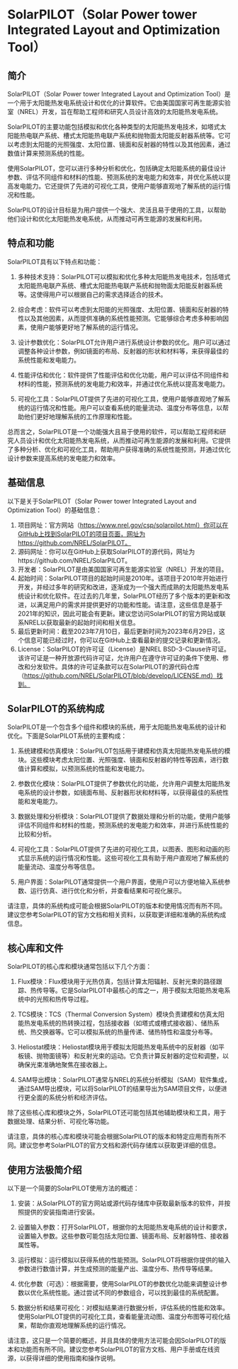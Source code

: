 # SolarPILOT（Solar Power tower Integrated Layout and Optimization Tool）

## 简介

SolarPILOT（Solar Power tower Integrated Layout and Optimization Tool）是一个用于太阳能热发电系统设计和优化的计算软件。它由美国国家可再生能源实验室（NREL）开发，旨在帮助工程师和研究人员设计高效的太阳能热发电系统。

SolarPILOT的主要功能包括模拟和优化各种类型的太阳能热发电技术，如塔式太阳能热电联产系统、槽式太阳能热电联产系统和抛物面太阳能反射器系统等。它可以考虑到太阳能的光照强度、太阳位置、镜面和反射器的特性以及其他因素，通过数值计算来预测系统的性能。

使用SolarPILOT，您可以进行多种分析和优化，包括确定太阳能系统的最佳设计参数、评估不同组件和材料的性能、预测系统的发电能力和效率，并优化系统以提高发电能力。它还提供了先进的可视化工具，使用户能够直观地了解系统的运行情况和性能。

SolarPILOT的设计目标是为用户提供一个强大、灵活且易于使用的工具，以帮助他们设计和优化太阳能热发电系统，从而推动可再生能源的发展和利用。

## 特点和功能

SolarPILOT具有以下特点和功能：

1. 多种技术支持：SolarPILOT可以模拟和优化多种太阳能热发电技术，包括塔式太阳能热电联产系统、槽式太阳能热电联产系统和抛物面太阳能反射器系统等。这使得用户可以根据自己的需求选择适合的技术。

2. 综合考虑：软件可以考虑到太阳能的光照强度、太阳位置、镜面和反射器的特性以及其他因素，从而提供准确的系统性能预测。它能够综合考虑多种影响因素，使用户能够更好地了解系统的运行情况。

3. 设计参数优化：SolarPILOT允许用户进行系统设计参数的优化。用户可以通过调整各种设计参数，例如镜面的布局、反射器的形状和材料等，来获得最佳的系统性能和发电能力。

4. 性能评估和优化：软件提供了性能评估和优化功能，用户可以评估不同组件和材料的性能，预测系统的发电能力和效率，并通过优化系统以提高发电能力。

5. 可视化工具：SolarPILOT提供了先进的可视化工具，使用户能够直观地了解系统的运行情况和性能。用户可以查看系统的能量流动、温度分布等信息，以帮助他们更好地理解系统的工作原理和性能。

总而言之，SolarPILOT是一个功能强大且易于使用的软件，可以帮助工程师和研究人员设计和优化太阳能热发电系统，从而推动可再生能源的发展和利用。它提供了多种分析、优化和可视化工具，帮助用户获得准确的系统性能预测，并通过优化设计参数来提高系统的发电能力和效率。

## 基础信息

以下是关于SolarPILOT（Solar Power tower Integrated Layout and Optimization Tool）的基础信息：
1. 项目网址：官方网站（https://www.nrel.gov/csp/solarpilot.html）你可以在GitHub上找到SolarPILOT的项目页面，网址为https://github.com/NREL/SolarPILOT。
2. 源码网址：你可以在GitHub上获取SolarPILOT的源代码，网址为https://github.com/NREL/SolarPILOT。
3. 开发者：SolarPILOT是由美国国家可再生能源实验室（NREL）开发的项目。
4. 起始时间：SolarPILOT项目的起始时间是2010年。该项目于2010年开始进行开发，并经过多年的研究和改进，逐渐成为一个强大而成熟的太阳能热发电系统设计和优化软件。在过去的几年里，SolarPILOT经历了多个版本的更新和改进，以满足用户的需求并提供更好的功能和性能。请注意，这些信息是基于2021年的知识，因此可能会有更新。建议您访问SolarPILOT的官方网站或联系NREL以获取最新的起始时间和相关信息。
5. 最后更新时间：截至2023年7月10日，最后更新时间为2023年6月29日，这个信息可能已经过时，你可以在GitHub上查看最新的提交记录和更新情况。
6. License：SolarPILOT的许可证（License）是NREL BSD-3-Clause许可证。该许可证是一种开放源代码许可证，允许用户在遵守许可证的条件下使用、修改和分发软件。具体的许可证条款可以在SolarPILOT的源代码仓库（https://github.com/NREL/SolarPILOT/blob/develop/LICENSE.md）找到。

## SolarPILOT的系统构成

SolarPILOT是一个包含多个组件和模块的系统，用于太阳能热发电系统的设计和优化。下面是SolarPILOT系统的主要构成：

1. 系统建模和仿真模块：SolarPILOT包括用于建模和仿真太阳能热发电系统的模块。这些模块考虑太阳位置、光照强度、镜面和反射器的特性等因素，进行数值计算和模拟，以预测系统的性能和发电能力。

2. 参数优化模块：SolarPILOT提供了参数优化的功能，允许用户调整太阳能热发电系统的设计参数，如镜面布局、反射器形状和材料等，以获得最佳的系统性能和发电能力。

3. 数据处理和分析模块：SolarPILOT提供了数据处理和分析的功能，使用户能够评估不同组件和材料的性能，预测系统的发电能力和效率，并进行系统性能的比较和分析。

4. 可视化工具：SolarPILOT提供了先进的可视化工具，以图表、图形和动画的形式显示系统的运行情况和性能。这些可视化工具有助于用户直观地了解系统的能量流动、温度分布等信息。

5. 用户界面：SolarPILOT通常提供一个用户界面，使用户可以方便地输入系统参数、运行仿真、进行优化和分析，并查看结果和可视化展示。

请注意，具体的系统构成可能会根据SolarPILOT的版本和使用情况而有所不同。建议您参考SolarPILOT的官方文档和相关资料，以获取更详细和准确的系统构成信息。

## 核心库和文件


SolarPILOT的核心库和模块通常包括以下几个方面：

1. Flux模块：Flux模块用于光热仿真，包括计算太阳辐射、反射光束的路径跟踪、热传导等。它是SolarPILOT中最核心的库之一，用于模拟太阳能热发电系统中的光照和热传导过程。

2. TCS模块：TCS（Thermal Conversion System）模块负责建模和仿真太阳能热发电系统的热转换过程，包括接收器（如塔式或槽式接收器）、储热系统、热交换器等。它可以模拟系统的热量传递、储热特性和温度分布等。

3. Heliostat模块：Heliostat模块用于模拟太阳能热发电系统中的反射器（如平板镜、抛物面镜等）和反射光束的运动。它负责计算反射器的定位和调整，以确保光束准确地聚焦在接收器上。

4. SAM导出模块：SolarPILOT通常与NREL的系统分析模拟（SAM）软件集成，通过SAM导出模块，可以将SolarPILOT的结果导出为SAM项目文件，以便进行更全面的系统分析和经济评估。

除了这些核心库和模块之外，SolarPILOT还可能包括其他辅助模块和工具，用于数据处理、结果分析、可视化等功能。

请注意，具体的核心库和模块可能会根据SolarPILOT的版本和特定应用而有所不同。建议您参考SolarPILOT的官方文档和源代码存储库以获取更详细的信息。

## 使用方法极简介绍

以下是一个简要的SolarPILOT使用方法的概述：

1. 安装：从SolarPILOT的官方网站或源代码存储库中获取最新版本的软件，并按照提供的安装指南进行安装。

2. 设置输入参数：打开SolarPILOT，根据你的太阳能热发电系统的设计和要求，设置输入参数。这些参数可能包括太阳位置、镜面布局、反射器特性、接收器属性等。

3. 运行模拟：运行模拟以获得系统的性能预测。SolarPILOT将根据你提供的输入参数进行数值计算，并生成预测的能量产出、温度分布、热传导等结果。

4. 优化参数（可选）：根据需要，使用SolarPILOT的参数优化功能来调整设计参数以优化系统性能。通过尝试不同的参数组合，可以找到最佳的系统配置。

5. 数据分析和结果可视化：对模拟结果进行数据分析，评估系统的性能和效率。使用SolarPILOT提供的可视化工具，查看能量流动图、温度分布图等可视化结果，帮助你直观地理解系统的运行情况。

请注意，这只是一个简要的概述，并且具体的使用方法可能会因SolarPILOT的版本和功能而有所不同。建议您参考SolarPILOT的官方文档、用户手册或在线资源，以获得详细的使用指南和操作说明。